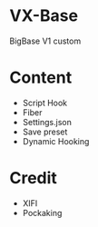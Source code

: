 # VX-Base
BigBase V1 custom 

# Content

- Script Hook
- Fiber
- Settings.json
- Save preset
- Dynamic Hooking

# Credit
- XIFI
- Pockaking
